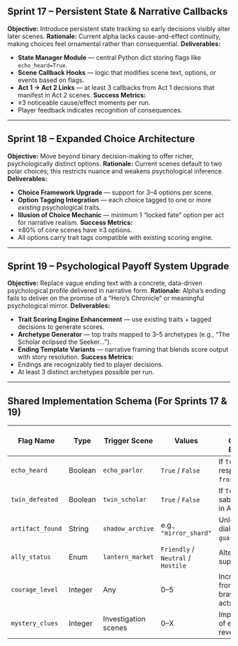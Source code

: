 ## **Sprint 17 – Persistent State & Narrative Callbacks**

**Objective:** Introduce persistent state tracking so early decisions visibly alter later scenes.
**Rationale:** Current alpha lacks cause-and-effect continuity, making choices feel ornamental rather than consequential.
**Deliverables:**

* **State Manager Module** — central Python dict storing flags like `echo_heard=True`.
* **Scene Callback Hooks** — logic that modifies scene text, options, or events based on flags.
* **Act 1 → Act 2 Links** — at least 3 callbacks from Act 1 decisions that manifest in Act 2 scenes.
  **Success Metrics:**
* ≥3 noticeable cause/effect moments per run.
* Player feedback indicates recognition of consequences.

---

## **Sprint 18 – Expanded Choice Architecture**

**Objective:** Move beyond binary decision-making to offer richer, psychologically distinct options.
**Rationale:** Current scenes default to two polar choices; this restricts nuance and weakens psychological inference.
**Deliverables:**

* **Choice Framework Upgrade** — support for 3–4 options per scene.
* **Option Tagging Integration** — each choice tagged to one or more *existing* psychological traits.
* **Illusion of Choice Mechanic** — minimum 1 “locked fate” option per act for narrative realism.
  **Success Metrics:**
* ≥80% of core scenes have ≥3 options.
* All options carry trait tags compatible with existing scoring engine.

---

## **Sprint 19 – Psychological Payoff System Upgrade**

**Objective:** Replace vague ending text with a concrete, data-driven psychological profile delivered in narrative form.
**Rationale:** Alpha’s ending fails to deliver on the promise of a “Hero’s Chronicle” or meaningful psychological mirror.
**Deliverables:**

* **Trait Scoring Engine Enhancement** — use existing traits + tagged decisions to generate scores.
* **Archetype Generator** — top traits mapped to 3–5 archetypes (e.g., “The Scholar eclipsed the Seeker…”).
* **Ending Template Variants** — narrative framing that blends score output with story resolution.
  **Success Metrics:**
* Endings are recognizably tied to player decisions.
* At least 3 distinct archetypes possible per run.

---

## **Shared Implementation Schema (For Sprints 17 & 19)**

| **Flag Name**    | **Type** | **Trigger Scene**    | **Values**                         | **Effect / Callback Example**               |
| ---------------- | -------- | -------------------- | ---------------------------------- | ------------------------------------------- |
| `echo_heard`     | Boolean  | `echo_parlor`        | `True` / `False`                   | If `True`, voice responds in `frozen_echo`. |
| `twin_defeated`  | Boolean  | `twin_scholar`       | `True` / `False`                   | If `True`, twin sabotages you in Act 2.     |
| `artifact_found` | String   | `shadow_archive`     | e.g., `"mirror_shard"`             | Unlocks dialogue in `guardian_gate`.        |
| `ally_status`    | Enum     | `lantern_market`     | `Friendly` / `Neutral` / `Hostile` | Alters ally support later.                  |
| `courage_level`  | Integer  | Any                  | 0–5                                | Increments from brave/reckless acts.        |
| `mystery_clues`  | Integer  | Investigation scenes | 0–X                                | Impacts clarity of end revelation.          |
